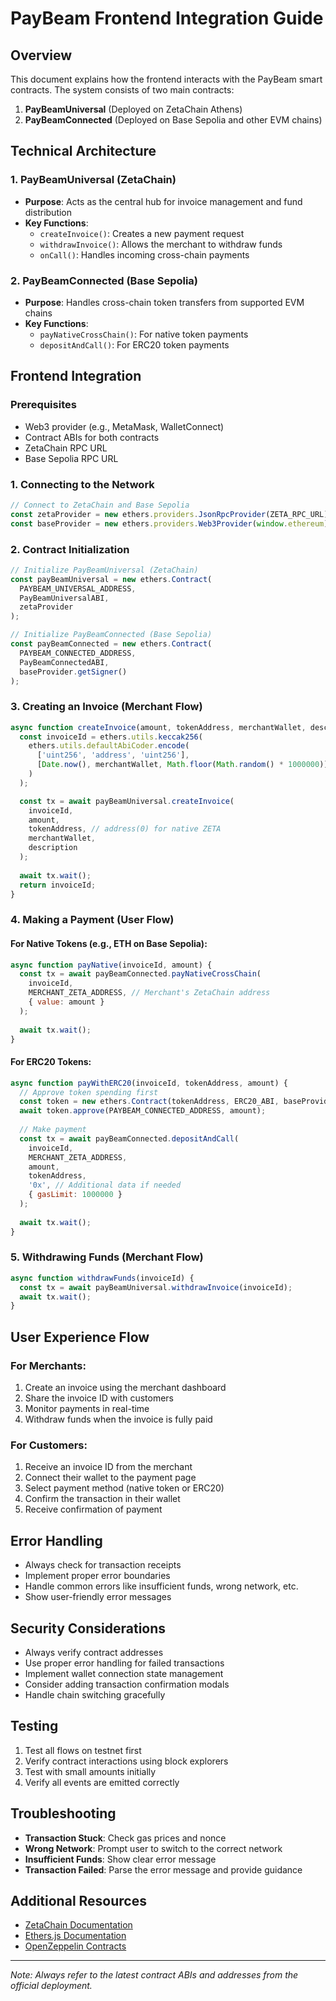 # PayBeam Frontend Integration Guide

## Overview

This document explains how the frontend interacts with the PayBeam smart contracts. The system consists of two main contracts:

1. **PayBeamUniversal** (Deployed on ZetaChain Athens)
2. **PayBeamConnected** (Deployed on Base Sepolia and other EVM chains)

## Technical Architecture

### 1. PayBeamUniversal (ZetaChain)
- **Purpose**: Acts as the central hub for invoice management and fund distribution
- **Key Functions**:
  - `createInvoice()`: Creates a new payment request
  - `withdrawInvoice()`: Allows the merchant to withdraw funds
  - `onCall()`: Handles incoming cross-chain payments

### 2. PayBeamConnected (Base Sepolia)
- **Purpose**: Handles cross-chain token transfers from supported EVM chains
- **Key Functions**:
  - `payNativeCrossChain()`: For native token payments
  - `depositAndCall()`: For ERC20 token payments

## Frontend Integration

### Prerequisites
- Web3 provider (e.g., MetaMask, WalletConnect)
- Contract ABIs for both contracts
- ZetaChain RPC URL
- Base Sepolia RPC URL

### 1. Connecting to the Network

```javascript
// Connect to ZetaChain and Base Sepolia
const zetaProvider = new ethers.providers.JsonRpcProvider(ZETA_RPC_URL);
const baseProvider = new ethers.providers.Web3Provider(window.ethereum);
```

### 2. Contract Initialization

```javascript
// Initialize PayBeamUniversal (ZetaChain)
const payBeamUniversal = new ethers.Contract(
  PAYBEAM_UNIVERSAL_ADDRESS,
  PayBeamUniversalABI,
  zetaProvider
);

// Initialize PayBeamConnected (Base Sepolia)
const payBeamConnected = new ethers.Contract(
  PAYBEAM_CONNECTED_ADDRESS,
  PayBeamConnectedABI,
  baseProvider.getSigner()
);
```

### 3. Creating an Invoice (Merchant Flow)

```javascript
async function createInvoice(amount, tokenAddress, merchantWallet, description) {
  const invoiceId = ethers.utils.keccak256(
    ethers.utils.defaultAbiCoder.encode(
      ['uint256', 'address', 'uint256'],
      [Date.now(), merchantWallet, Math.floor(Math.random() * 1000000)]
    )
  );

  const tx = await payBeamUniversal.createInvoice(
    invoiceId,
    amount,
    tokenAddress, // address(0) for native ZETA
    merchantWallet,
    description
  );
  
  await tx.wait();
  return invoiceId;
}
```

### 4. Making a Payment (User Flow)

#### For Native Tokens (e.g., ETH on Base Sepolia):

```javascript
async function payNative(invoiceId, amount) {
  const tx = await payBeamConnected.payNativeCrossChain(
    invoiceId,
    MERCHANT_ZETA_ADDRESS, // Merchant's ZetaChain address
    { value: amount }
  );
  
  await tx.wait();
}
```

#### For ERC20 Tokens:

```javascript
async function payWithERC20(invoiceId, tokenAddress, amount) {
  // Approve token spending first
  const token = new ethers.Contract(tokenAddress, ERC20_ABI, baseProvider.getSigner());
  await token.approve(PAYBEAM_CONNECTED_ADDRESS, amount);
  
  // Make payment
  const tx = await payBeamConnected.depositAndCall(
    invoiceId,
    MERCHANT_ZETA_ADDRESS,
    amount,
    tokenAddress,
    '0x', // Additional data if needed
    { gasLimit: 1000000 }
  );
  
  await tx.wait();
}
```

### 5. Withdrawing Funds (Merchant Flow)

```javascript
async function withdrawFunds(invoiceId) {
  const tx = await payBeamUniversal.withdrawInvoice(invoiceId);
  await tx.wait();
}
```

## User Experience Flow

### For Merchants:
1. Create an invoice using the merchant dashboard
2. Share the invoice ID with customers
3. Monitor payments in real-time
4. Withdraw funds when the invoice is fully paid

### For Customers:
1. Receive an invoice ID from the merchant
2. Connect their wallet to the payment page
3. Select payment method (native token or ERC20)
4. Confirm the transaction in their wallet
5. Receive confirmation of payment

## Error Handling

- Always check for transaction receipts
- Implement proper error boundaries
- Handle common errors like insufficient funds, wrong network, etc.
- Show user-friendly error messages

## Security Considerations

- Always verify contract addresses
- Use proper error handling for failed transactions
- Implement wallet connection state management
- Consider adding transaction confirmation modals
- Handle chain switching gracefully

## Testing

1. Test all flows on testnet first
2. Verify contract interactions using block explorers
3. Test with small amounts initially
4. Verify all events are emitted correctly

## Troubleshooting

- **Transaction Stuck**: Check gas prices and nonce
- **Wrong Network**: Prompt user to switch to the correct network
- **Insufficient Funds**: Show clear error message
- **Transaction Failed**: Parse the error message and provide guidance

## Additional Resources

- [ZetaChain Documentation](https://docs.zetachain.com/)
- [Ethers.js Documentation](https://docs.ethers.io/)
- [OpenZeppelin Contracts](https://docs.openzeppelin.com/contracts/)

---

*Note: Always refer to the latest contract ABIs and addresses from the official deployment.*
